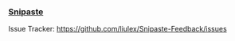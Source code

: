 ### [Snipaste](http://snipaste.com)

Issue Tracker: https://github.com/liulex/Snipaste-Feedback/issues
